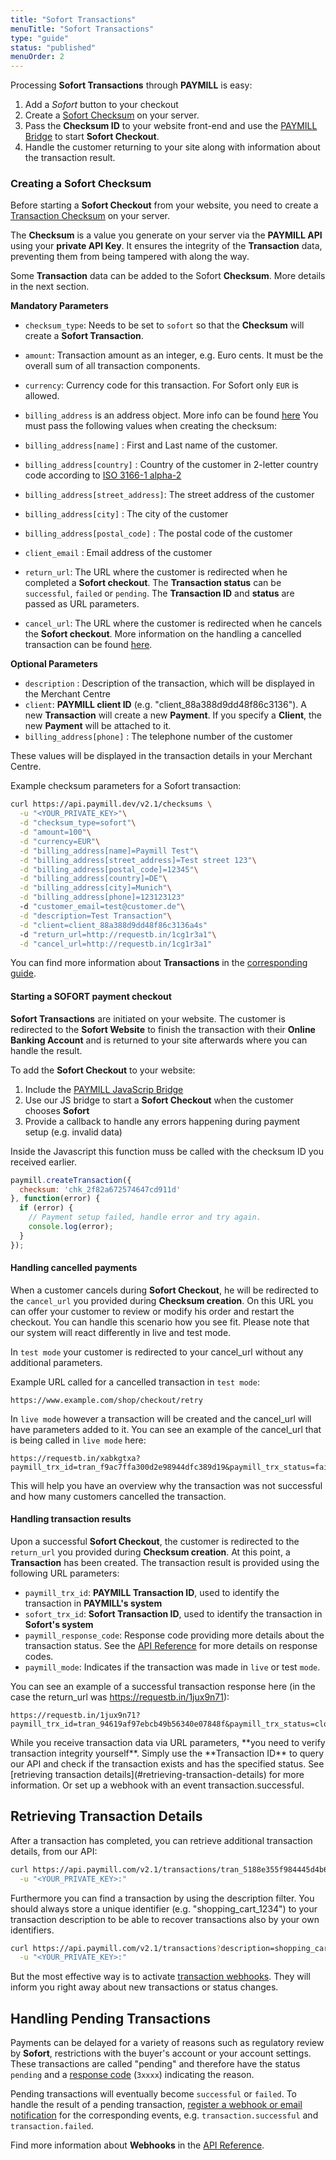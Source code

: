 ```yaml
---
title: "Sofort Transactions"
menuTitle: "Sofort Transactions"
type: "guide"
status: "published"
menuOrder: 2
---
```


Processing **Sofort Transactions** through **PAYMILL** is easy:

1. Add a *Sofort* button to your checkout
2. Create a [Sofort Checksum](#creating-a-Sofort-checksum) on your server.
3. Pass the **Checksum ID** to your website front-end and use the [PAYMILL Bridge](https://developers.paymill.com/guides/reference/bridge) to start **Sofort Checkout**.
4. Handle the customer returning to your site along with information about the transaction result.

### Creating a Sofort Checksum

Before starting a **Sofort Checkout** from your website, you need to create a [Transaction Checksum](https://developers.paymill.com/API/#checksums) on your server.

The **Checksum** is a value you generate on your server via the **PAYMILL API** using your **private API Key**. It ensures the integrity of the **Transaction** data, preventing them from being tampered with along the way.

Some **Transaction** data can be added to the Sofort **Checksum**. More details in the next section.

**Mandatory Parameters**

- `checksum_type`: Needs to be set to `sofort` so that the **Checksum** will create a **Sofort Transaction**.
- `amount`: Transaction amount as an integer, e.g. Euro cents. It must be the overall sum of all transaction components.
- `currency`: Currency code for this transaction. For Sofort only `EUR` is allowed.
- `billing_address` is an address object. More info can be found [here](https://developers.paymill.com/API/index#address-object) You must pass the following values when creating the checksum:

- `billing_address[name]` : First and Last name of the customer.
- `billing_address[country]` : Country of the customer in 2-letter country code according to [ISO 3166-1 alpha-2](https://en.wikipedia.org/wiki/ISO_3166-1_alpha-2)
- `billing_address[street_address]`: The street address of the customer
- `billing_address[city]` : The city of the customer
- `billing_address[postal_code]` : The postal code of the customer
- `client_email` : Email address of the customer
- `return_url`: The URL where the customer is redirected when he completed a **Sofort checkout**. The **Transaction status** can be `successful`, `failed` or `pending`. The **Transaction ID** and **status** are passed as URL parameters.
- `cancel_url`: The URL where the customer is redirected when he cancels the **Sofort checkout**. More information on the handling a cancelled transaction can be found [here](/guides/sofort/transactions#Handling-cancelled-payments).


**Optional Parameters**

- `description` : Description of the transaction, which will be displayed in the Merchant Centre
- `client`: **PAYMILL client ID** (e.g. "client_88a388d9dd48f86c3136"). A new **Transaction** will create a new **Payment**. If you specify a **Client**, the new **Payment** will be attached to it.
- `billing_address[phone]` : The telephone number of the customer

These values will be displayed in the transaction details in your Merchant Centre.

Example checksum parameters for a Sofort transaction:

```bash
curl https://api.paymill.dev/v2.1/checksums \
  -u "<YOUR_PRIVATE_KEY>"\
  -d "checksum_type=sofort"\
  -d "amount=100"\
  -d "currency=EUR"\
  -d "billing_address[name]=Paymill Test"\
  -d "billing_address[street_address]=Test street 123"\
  -d "billing_address[postal_code]=12345"\
  -d "billing_address[country]=DE"\
  -d "billing_address[city]=Munich"\
  -d "billing_address[phone]=123123123"
  -d "customer_email=test@customer.de"\
  -d "description=Test Transaction"\
  -d "client=client_88a388d9dd48f86c3136a4s"
  -d "return_url=http://requestb.in/1cg1r3a1"\
  -d "cancel_url=http://requestb.in/1cg1r3a1"
```

You can find more information about **Transactions** in the [corresponding guide](/guides/reference/transactions.html).

#### Starting a SOFORT payment checkout

**Sofort Transactions** are initiated on your website. The customer is redirected to the **Sofort Website** to finish the transaction with their **Online Banking Account** and is returned to your site afterwards where you can handle the result.

To add the **Sofort Checkout** to your website:

1. Include the [PAYMILL JavaScrip Bridge](https://developers.paymill.com/guides/reference/bridge)
2. Use our JS bridge to start a **Sofort Checkout** when the customer chooses **Sofort**
3. Provide a callback to handle any errors happening during payment setup (e.g. invalid data)

Inside the Javascript this function muss be called with the checksum ID you received earlier.

```javascript
paymill.createTransaction({
  checksum: 'chk_2f82a672574647cd911d'
}, function(error) {
  if (error) {
    // Payment setup failed, handle error and try again.
    console.log(error);
  }
});
```

#### Handling cancelled payments

When a customer cancels during **Sofort Checkout**, he will be redirected to the `cancel_url` you provided during **Checksum creation**. On this URL you can offer your customer to review or modify his order and restart the checkout. You can handle this scenario how you see fit. Please note that our system will react differently in live and test mode.

In `test mode` your customer is redirected to your cancel_url without any additional parameters.

Example URL called for a cancelled transaction in `test mode`:

```http
https://www.example.com/shop/checkout/retry
```

In `live mode` however a transaction will be created and the cancel_url will have parameters added to it.
You can see an example of the cancel_url that is being called in `live mode` here:

```http
https://requestb.in/xabkgtxa?paymill_trx_id=tran_f9ac7ffa300d2e98944dfc389d19&paymill_trx_status=failed&paymill_response_code=50700&paymill_mode=live
```

This will help you have an overview why the transaction was not successful and how many customers cancelled the transaction.

#### Handling transaction results

Upon a successful **Sofort Checkout**, the customer is redirected to the `return_url` you provided during **Checksum creation**. At this point, a **Transaction** has been created. The transaction result is provided using the following URL parameters:

- `paymill_trx_id`: **PAYMILL Transaction ID**, used to identify the transaction in **PAYMILL's system**
- `sofort_trx_id`: **Sofort Transaction ID**, used to identify the transaction in **Sofort's system**
- `paymill_response_code`: Response code providing more details about the transaction status. See the [API Reference](https://developers.paymill.com/API/#response-codes) for more details on response codes.
- `paymill_mode`: Indicates if the transaction was made in `live` or test `mode`.

You can see an example of a successful transaction response here (in the case the return_url was https://requestb.in/1jux9n71):

```http
https://requestb.in/1jux9n71?paymill_trx_id=tran_94619af97ebcb49b56340e07848f&paymill_trx_status=closed&paymill_response_code=20000&paymill_mode=test
```


<p class="important">
While you receive transaction data via URL parameters, **you need to verify transaction integrity yourself**. Simply use the **Transaction ID** to query our API and check if the transaction exists and has the specified status. See [retrieving transaction details](#retrieving-transaction-details) for more information. Or set up a webhook with an event transaction.successful.
</p>


## Retrieving Transaction Details

After a transaction has completed, you can retrieve additional transaction details, from our API:

```bash
curl https://api.paymill.com/v2.1/transactions/tran_5188e355f984445d4b66a45c43fa \
  -u "<YOUR_PRIVATE_KEY>:"
```

Furthermore you can find a transaction by using the description filter. You should always store a unique identifier (e.g. "shopping_cart_1234") to your transaction description to be able to recover transactions also by your own identifiers.

```bash
curl https://api.paymill.com/v2.1/transactions?description=shopping_cart_1234 \
  -u "<YOUR_PRIVATE_KEY>:"
```

But the most effective way is to activate [transaction webhooks](https://developers.paymill.com/API/#webhooks). They will inform you right away about new transactions or status changes.

## Handling Pending Transactions

Payments can be delayed for a variety of reasons such as regulatory review by **Sofort**, restrictions with the buyer's account or your account settings. These transactions are called "pending" and therefore have the status `pending` and a [response code](https://developers.paymill.com/API/#response-codes) (`3xxxx`) indicating the reason.

Pending transactions will eventually become `successful` or `failed`. To handle the result of a pending transaction, [register a webhook or email notification](https://developers.paymill.com/API/#webhooks) for the corresponding events, e.g. `transaction.successful` and `transaction.failed`.

Find more information about **Webhooks** in the [API Reference](https://developers.paymill.com/API/#webhooks).
